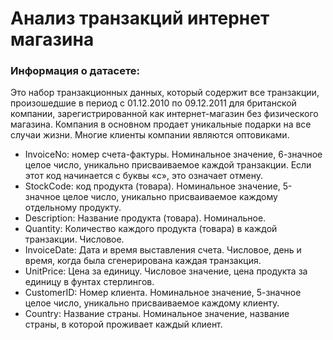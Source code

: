 # Анализ транзакций интернет магазина
### Информация о датасете:

Это набор транзакционных данных, который содержит все транзакции, произошедшие в период с 01.12.2010 по 09.12.2011 для британской компании, зарегистрированной как интернет-магазин без физического магазина. Компания в основном продает уникальные подарки на все случаи жизни. Многие клиенты компании являются оптовиками.

- InvoiceNo: номер счета-фактуры. Номинальное значение, 6-значное целое число, уникально присваиваемое каждой транзакции. Если этот код начинается с буквы «c», это означает отмену. 
- StockCode: код продукта (товара). Номинальное значение, 5-значное целое число, уникально присваиваемое каждому отдельному продукту.
- Description: Название продукта (товара). Номинальное.
- Quantity: Количество каждого продукта (товара) в каждой транзакции. Числовое.
- InvoiceDate: Дата и время выставления счета. Числовое, день и время, когда была сгенерирована каждая транзакция.
- UnitPrice: Цена за единицу. Числовое значение, цена продукта за единицу в фунтах стерлингов.
- CustomerID: Номер клиента. Номинальное значение, 5-значное целое число, уникально присваиваемое каждому клиенту.
- Country: Название страны. Номинальное значение, название страны, в которой проживает каждый клиент.
